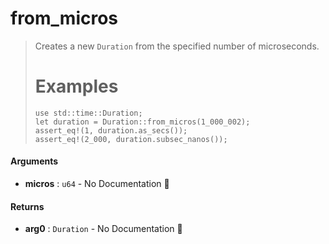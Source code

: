 # from\_micros

>  Creates a new `Duration` from the specified number of microseconds.
>  # Examples
>  ```
>  use std::time::Duration;
>  let duration = Duration::from_micros(1_000_002);
>  assert_eq!(1, duration.as_secs());
>  assert_eq!(2_000, duration.subsec_nanos());
>  ```

#### Arguments

- **micros** : `u64` \- No Documentation 🚧

#### Returns

- **arg0** : `Duration` \- No Documentation 🚧